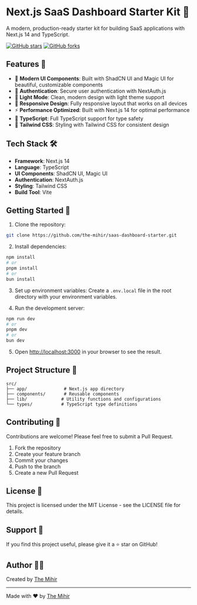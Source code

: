 # Next.js SaaS Dashboard Starter Kit 🚀

A modern, production-ready starter kit for building SaaS applications with Next.js 14 and TypeScript.

[![GitHub stars](https://img.shields.io/github/stars/the-mihir/saas-dashboard-starter?style=social)](https://github.com/the-mihir/saas-dashboard-starter)
[![GitHub forks](https://img.shields.io/github/forks/the-mihir/saas-dashboard-starter?style=social)](https://github.com/the-mihir/saas-dashboard-starter)

## Features 🚀

- 🎨 **Modern UI Components**: Built with ShadCN UI and Magic UI for beautiful, customizable components
- 🔐 **Authentication**: Secure user authentication with NextAuth.js
- 💫 **Light Mode**: Clean, modern design with light theme support
- 📱 **Responsive Design**: Fully responsive layout that works on all devices
- ⚡ **Performance Optimized**: Built with Next.js 14 for optimal performance
- 🎯 **TypeScript**: Full TypeScript support for type safety
- 🎨 **Tailwind CSS**: Styling with Tailwind CSS for consistent design

## Tech Stack 🛠️

- **Framework**: Next.js 14
- **Language**: TypeScript
- **UI Components**: ShadCN UI, Magic UI
- **Authentication**: NextAuth.js
- **Styling**: Tailwind CSS
- **Build Tool**: Vite

## Getting Started 🚀

1. Clone the repository:
```bash
git clone https://github.com/the-mihir/saas-dashboard-starter.git
```

2. Install dependencies:
```bash
npm install
# or
pnpm install
# or
bun install
```

3. Set up environment variables:
Create a `.env.local` file in the root directory with your environment variables.

4. Run the development server:
```bash
npm run dev
# or
pnpm dev
# or
bun dev
```

5. Open [http://localhost:3000](http://localhost:3000) in your browser to see the result.

## Project Structure 📁

```
src/
├── app/              # Next.js app directory
├── components/       # Reusable components
├── lib/             # Utility functions and configurations
└── types/           # TypeScript type definitions
```

## Contributing 🤝

Contributions are welcome! Please feel free to submit a Pull Request.

1. Fork the repository
2. Create your feature branch
3. Commit your changes
4. Push to the branch
5. Create a new Pull Request

## License 📄

This project is licensed under the MIT License - see the LICENSE file for details.

## Support 🙏

If you find this project useful, please give it a ⭐️ star on GitHub!

## Author 👨‍💻

Created by [The Mihir](https://github.com/the-mihir)

---

Made with ❤️ by [The Mihir](https://github.com/the-mihir)